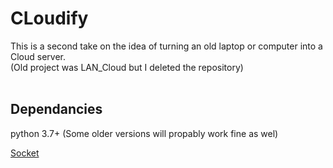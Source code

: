 # CLoudify
This is a second take on the idea of turning an old laptop or computer into a Cloud server. <br />
(Old project was LAN_Cloud but I deleted the repository) <br />
<br />

## Dependancies
python 3.7+ (Some older versions will propably work fine as wel)

[Socket](https://docs.python.org/3/library/socket.html)

